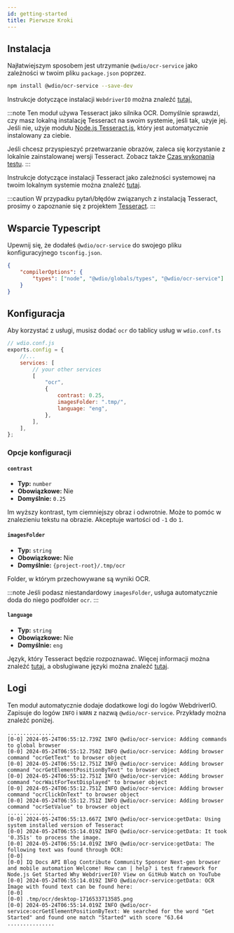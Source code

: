 ```yaml
---
id: getting-started
title: Pierwsze Kroki
---
```


## Instalacja

Najłatwiejszym sposobem jest utrzymanie `@wdio/ocr-service` jako zależności w twoim pliku `package.json` poprzez.

```bash npm2yarn
npm install @wdio/ocr-service --save-dev
```

Instrukcje dotyczące instalacji `WebdriverIO` można znaleźć [tutaj.](../gettingstarted)

:::note
Ten moduł używa Tesseract jako silnika OCR. Domyślnie sprawdzi, czy masz lokalną instalację Tesseract na swoim systemie, jeśli tak, użyje jej. Jeśli nie, użyje modułu [Node.js Tesseract.js](https://github.com/naptha/tesseract.js), który jest automatycznie instalowany za ciebie.

Jeśli chcesz przyspieszyć przetwarzanie obrazów, zaleca się korzystanie z lokalnie zainstalowanej wersji Tesseract. Zobacz także [Czas wykonania testu](./more-test-optimization#using-a-local-installation-of-tesseract).
:::

Instrukcje dotyczące instalacji Tesseract jako zależności systemowej na twoim lokalnym systemie można znaleźć [tutaj](https://tesseract-ocr.github.io/tessdoc/Installation.html).

:::caution
W przypadku pytań/błędów związanych z instalacją Tesseract, prosimy o zapoznanie się z projektem
[Tesseract](https://github.com/tesseract-ocr/tesseract).
:::

## Wsparcie Typescript

Upewnij się, że dodałeś `@wdio/ocr-service` do swojego pliku konfiguracyjnego `tsconfig.json`.

```json title="tsconfig.json"
{
    "compilerOptions": {
        "types": ["node", "@wdio/globals/types", "@wdio/ocr-service"]
    }
}
```

## Konfiguracja

Aby korzystać z usługi, musisz dodać `ocr` do tablicy usług w `wdio.conf.ts`

```js
// wdio.conf.js
exports.config = {
    //...
    services: [
        // your other services
        [
            "ocr",
            {
                contrast: 0.25,
                imagesFolder: ".tmp/",
                language: "eng",
            },
        ],
    ],
};
```

### Opcje konfiguracji

#### `contrast`

-   **Typ:** `number`
-   **Obowiązkowe:** Nie
-   **Domyślnie:** `0.25`

Im wyższy kontrast, tym ciemniejszy obraz i odwrotnie. Może to pomóc w znalezieniu tekstu na obrazie. Akceptuje wartości od `-1` do `1`.

#### `imagesFolder`

-   **Typ:** `string`
-   **Obowiązkowe:** Nie
-   **Domyślnie:** `{project-root}/.tmp/ocr`

Folder, w którym przechowywane są wyniki OCR.

:::note
Jeśli podasz niestandardowy `imagesFolder`, usługa automatycznie doda do niego podfolder `ocr`.
:::

#### `language`

-   **Typ:** `string`
-   **Obowiązkowe:** Nie
-   **Domyślnie:** `eng`

Język, który Tesseract będzie rozpoznawać. Więcej informacji można znaleźć [tutaj](https://tesseract-ocr.github.io/tessdoc/Data-Files-in-different-versions), a obsługiwane języki można znaleźć [tutaj](https://github.com/webdriverio/visual-testing/blob/main/packages/ocr-service/src/utils/constants.ts).

## Logi

Ten moduł automatycznie dodaje dodatkowe logi do logów WebdriverIO. Zapisuje do logów `INFO` i `WARN` z nazwą `@wdio/ocr-service`.
Przykłady można znaleźć poniżej.

```log
...............
[0-0] 2024-05-24T06:55:12.739Z INFO @wdio/ocr-service: Adding commands to global browser
[0-0] 2024-05-24T06:55:12.750Z INFO @wdio/ocr-service: Adding browser command "ocrGetText" to browser object
[0-0] 2024-05-24T06:55:12.751Z INFO @wdio/ocr-service: Adding browser command "ocrGetElementPositionByText" to browser object
[0-0] 2024-05-24T06:55:12.751Z INFO @wdio/ocr-service: Adding browser command "ocrWaitForTextDisplayed" to browser object
[0-0] 2024-05-24T06:55:12.751Z INFO @wdio/ocr-service: Adding browser command "ocrClickOnText" to browser object
[0-0] 2024-05-24T06:55:12.751Z INFO @wdio/ocr-service: Adding browser command "ocrSetValue" to browser object
...............
[0-0] 2024-05-24T06:55:13.667Z INFO @wdio/ocr-service:getData: Using system installed version of Tesseract
[0-0] 2024-05-24T06:55:14.019Z INFO @wdio/ocr-service:getData: It took '0.351s' to process the image.
[0-0] 2024-05-24T06:55:14.019Z INFO @wdio/ocr-service:getData: The following text was found through OCR:
[0-0]
[0-0] IQ Docs API Blog Contribute Community Sponsor Next-gen browser and mobile automation Welcome! How can | help? i test framework for Node.js Get Started Why WebdriverI0? View on GitHub Watch on YouTube
[0-0] 2024-05-24T06:55:14.019Z INFO @wdio/ocr-service:getData: OCR Image with found text can be found here:
[0-0]
[0-0] .tmp/ocr/desktop-1716533713585.png
[0-0] 2024-05-24T06:55:14.019Z INFO @wdio/ocr-service:ocrGetElementPositionByText: We searched for the word "Get Started" and found one match "Started" with score "63.64
...............
```
